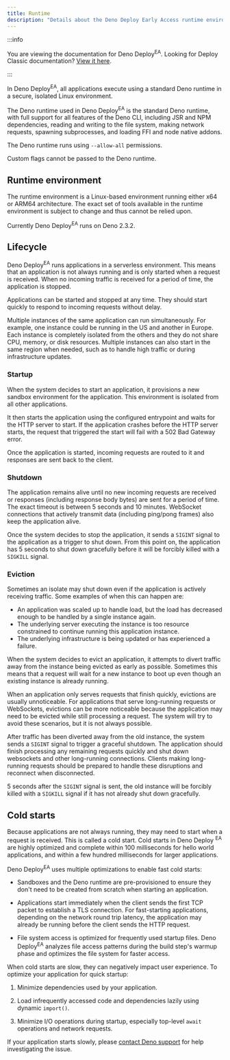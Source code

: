 ```yaml
---
title: Runtime
description: "Details about the Deno Deploy Early Access runtime environment, including application lifecycle, startup, shutdown, and cold start optimization."
---
```


:::info

You are viewing the documentation for Deno Deploy<sup>EA</sup>. Looking for
Deploy Classic documentation? [View it here](/deploy/).

:::

In Deno Deploy<sup>EA</sup>, all applications execute using a standard Deno
runtime in a secure, isolated Linux environment.

The Deno runtime used in Deno Deploy<sup>EA</sup> is the standard Deno runtime,
with full support for all features of the Deno CLI, including JSR and NPM
dependencies, reading and writing to the file system, making network requests,
spawning subprocesses, and loading FFI and node native addons.

The Deno runtime runs using `--allow-all` permissions.

Custom flags cannot be passed to the Deno runtime.

## Runtime environment

The runtime environment is a Linux-based environment running either x64 or ARM64
architecture. The exact set of tools available in the runtime environment is
subject to change and thus cannot be relied upon.

Currently Deno Deploy<sup>EA</sup> runs on Deno 2.3.2.

## Lifecycle

Deno Deploy<sup>EA</sup> runs applications in a serverless environment. This
means that an application is not always running and is only started when a
request is received. When no incoming traffic is received for a period of time,
the application is stopped.

Applications can be started and stopped at any time. They should start quickly
to respond to incoming requests without delay.

Multiple instances of the same application can run simultaneously. For example,
one instance could be running in the US and another in Europe. Each instance is
completely isolated from the others and they do not share CPU, memory, or disk
resources. Multiple instances can also start in the same region when needed,
such as to handle high traffic or during infrastructure updates.

### Startup

When the system decides to start an application, it provisions a new sandbox
environment for the application. This environment is isolated from all other
applications.

It then starts the application using the configured entrypoint and waits for the
HTTP server to start. If the application crashes before the HTTP server starts,
the request that triggered the start will fail with a 502 Bad Gateway error.

Once the application is started, incoming requests are routed to it and
responses are sent back to the client.

### Shutdown

The application remains alive until no new incoming requests are received or
responses (including response body bytes) are sent for a period of time. The
exact timeout is between 5 seconds and 10 minutes. WebSocket connections that
actively transmit data (including ping/pong frames) also keep the application
alive.

Once the system decides to stop the application, it sends a `SIGINT` signal to
the application as a trigger to shut down. From this point on, the application
has 5 seconds to shut down gracefully before it will be forcibly killed with a
`SIGKILL` signal.

### Eviction

Sometimes an isolate may shut down even if the application is actively receiving
traffic. Some examples of when this can happen are:

- An application was scaled up to handle load, but the load has decreased enough
  to be handled by a single instance again.
- The underlying server executing the instance is too resource constrained to
  continue running this application instance.
- The underlying infrastructure is being updated or has experienced a failure.

When the system decides to evict an application, it attempts to divert traffic
away from the instance being evicted as early as possible. Sometimes this means
that a request will wait for a new instance to boot up even though an existing
instance is already running.

When an application only serves requests that finish quickly, evictions are
usually unnoticeable. For applications that serve long-running requests or
WebSockets, evictions can be more noticeable because the application may need to
be evicted while still processing a request. The system will try to avoid these
scenarios, but it is not always possible.

After traffic has been diverted away from the old instance, the system sends a
`SIGINT` signal to trigger a graceful shutdown. The application should finish
processing any remaining requests quickly and shut down websockets and other
long-running connections. Clients making long-running requests should be
prepared to handle these disruptions and reconnect when disconnected.

5 seconds after the `SIGINT` signal is sent, the old instance will be forcibly
killed with a `SIGKILL` signal if it has not already shut down gracefully.

## Cold starts

Because applications are not always running, they may need to start when a
request is received. This is called a cold start. Cold starts in Deno Deploy
<sup>EA</sup> are highly optimized and complete within 100 milliseconds for
hello world applications, and within a few hundred milliseconds for larger
applications.

Deno Deploy<sup>EA</sup> uses multiple optimizations to enable fast cold starts:

- Sandboxes and the Deno runtime are pre-provisioned to ensure they don't need
  to be created from scratch when starting an application.

- Applications start immediately when the client sends the first TCP packet to
  establish a TLS connection. For fast-starting applications, depending on the
  network round trip latency, the application may already be running before the
  client sends the HTTP request.

- File system access is optimized for frequently used startup files. Deno
  Deploy<sup>EA</sup> analyzes file access patterns during the build step's
  warmup phase and optimizes the file system for faster access.

When cold starts are slow, they can negatively impact user experience. To
optimize your application for quick startup:

1. Minimize dependencies used by your application.

2. Load infrequently accessed code and dependencies lazily using dynamic
   `import()`.

3. Minimize I/O operations during startup, especially top-level `await`
   operations and network requests.

If your application starts slowly, please [contact Deno support](../support) for
help investigating the issue.
